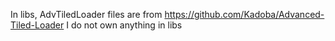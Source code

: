 In libs, AdvTiledLoader files are from https://github.com/Kadoba/Advanced-Tiled-Loader
I do not own anything in libs

